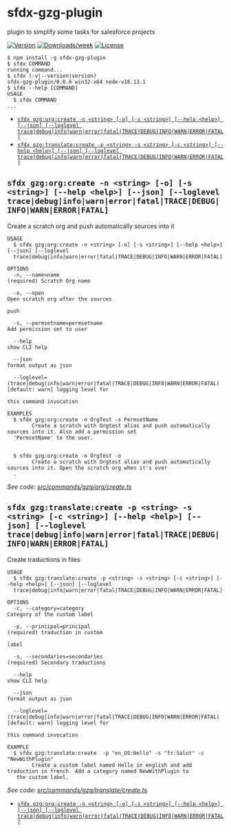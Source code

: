 sfdx-gzg-plugin
===============

plugin to simplify some tasks for salesforce projects

[![Version](https://img.shields.io/npm/v/sfdx-gzg-plugin.svg)](https://npmjs.org/package/sfdx-gzg-plugin)
[![Downloads/week](https://img.shields.io/npm/dw/sfdx-gzg-plugin.svg)](https://npmjs.org/package/sfdx-gzg-plugin)
[![License](https://img.shields.io/npm/l/sfdx-gzg-plugin.svg)](https://github.com/Perso/sfdx-gzg-plugin/blob/master/package.json)

<!-- toc -->

<!-- tocstop -->
<!-- install -->
<!-- usage -->
```sh-session
$ npm install -g sfdx-gzg-plugin
$ sfdx COMMAND
running command...
$ sfdx (-v|--version|version)
sfdx-gzg-plugin/0.0.6 win32-x64 node-v16.13.1
$ sfdx --help [COMMAND]
USAGE
  $ sfdx COMMAND
...
```
<!-- usagestop -->
<!-- commands -->
* [`sfdx gzg:org:create -n <string> [-o] [-s <string>] [--help <help>] [--json] [--loglevel trace|debug|info|warn|error|fatal|TRACE|DEBUG|INFO|WARN|ERROR|FATAL]`](#sfdx-gzgorgcreate--n-string--o--s-string---help-help---json---loglevel-tracedebuginfowarnerrorfataltracedebuginfowarnerrorfatal)
* [`sfdx gzg:translate:create -p <string> -s <string> [-c <string>] [--help <help>] [--json] [--loglevel trace|debug|info|warn|error|fatal|TRACE|DEBUG|INFO|WARN|ERROR|FATAL]`](#sfdx-gzgtranslatecreate--p-string--s-string--c-string---help-help---json---loglevel-tracedebuginfowarnerrorfataltracedebuginfowarnerrorfatal)

## `sfdx gzg:org:create -n <string> [-o] [-s <string>] [--help <help>] [--json] [--loglevel trace|debug|info|warn|error|fatal|TRACE|DEBUG|INFO|WARN|ERROR|FATAL]`

Create a scratch org and push automatically sources into it

```
USAGE
  $ sfdx gzg:org:create -n <string> [-o] [-s <string>] [--help <help>] [--json] [--loglevel 
  trace|debug|info|warn|error|fatal|TRACE|DEBUG|INFO|WARN|ERROR|FATAL]

OPTIONS
  -n, --name=name                                                                   (required) Scratch Org name

  -o, --open                                                                        Open scratch org after the sources
                                                                                    push

  -s, --permsetname=permsetname                                                     Add permission set to user

  --help                                                                            show CLI help

  --json                                                                            format output as json

  --loglevel=(trace|debug|info|warn|error|fatal|TRACE|DEBUG|INFO|WARN|ERROR|FATAL)  [default: warn] logging level for
                                                                                    this command invocation

EXAMPLES
  $ sfdx gzg:org:create -n OrgTest -s PermsetName
        Create a scratch with Orgtest alias and push automatically sources into it. Also add a permission set 
  'PermsetName' to the user.

    
  $ sfdx gzg:org:create -n OrgTest -o
        Create a scratch with Orgtest alias and push automatically sources into it. Open the scratch org when it's over 
  .
```

_See code: [src/commands/gzg/org/create.ts](https://github.com/zgajnarG/sfdx-gzg-plugin/blob/v0.0.6/src/commands/gzg/org/create.ts)_

## `sfdx gzg:translate:create -p <string> -s <string> [-c <string>] [--help <help>] [--json] [--loglevel trace|debug|info|warn|error|fatal|TRACE|DEBUG|INFO|WARN|ERROR|FATAL]`

Create traductions in files

```
USAGE
  $ sfdx gzg:translate:create -p <string> -s <string> [-c <string>] [--help <help>] [--json] [--loglevel 
  trace|debug|info|warn|error|fatal|TRACE|DEBUG|INFO|WARN|ERROR|FATAL]

OPTIONS
  -c, --category=category                                                           Category of the custom label

  -p, --principal=principal                                                         (required) traduction in custom
                                                                                    label

  -s, --secondaries=secondaries                                                     (required) Secondary traductions

  --help                                                                            show CLI help

  --json                                                                            format output as json

  --loglevel=(trace|debug|info|warn|error|fatal|TRACE|DEBUG|INFO|WARN|ERROR|FATAL)  [default: warn] logging level for
                                                                                    this command invocation

EXAMPLE
  $ sfdx gzg:translate:create  -p "en_US:Hello" -s "fr:Salut" -c "NewWithPlugin"
        Create a custom label named Hello in english and add traduction in french. Add a category named NewWithPlugin to
   the custom label.
```

_See code: [src/commands/gzg/translate/create.ts](https://github.com/zgajnarG/sfdx-gzg-plugin/blob/v0.0.6/src/commands/gzg/translate/create.ts)_
<!-- commandsstop -->
* [`sfdx gzg:org:create -n <string> [-o] [-s <string>] [--help <help>] [--json] [--loglevel trace|debug|info|warn|error|fatal|TRACE|DEBUG|INFO|WARN|ERROR|FATAL]`](#sfdx-gzgorgcreate--n-string--o--s-string---help-help---json---loglevel-tracedebuginfowarnerrorfataltracedebuginfowarnerrorfatal)
